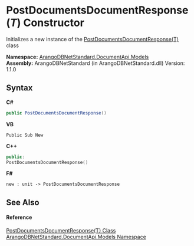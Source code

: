 # PostDocumentsDocumentResponse(*T*) Constructor 
 

Initializes a new instance of the <a href="27f3acab-702c-85c3-4d52-3ac68a0a13b8">PostDocumentsDocumentResponse(T)</a> class

**Namespace:**&nbsp;<a href="81a73561-cfc6-64b8-9923-29f0333f4867">ArangoDBNetStandard.DocumentApi.Models</a><br />**Assembly:**&nbsp;ArangoDBNetStandard (in ArangoDBNetStandard.dll) Version: 1.1.0

## Syntax

**C#**<br />
``` C#
public PostDocumentsDocumentResponse()
```

**VB**<br />
``` VB
Public Sub New
```

**C++**<br />
``` C++
public:
PostDocumentsDocumentResponse()
```

**F#**<br />
``` F#
new : unit -> PostDocumentsDocumentResponse
```


## See Also


#### Reference
<a href="27f3acab-702c-85c3-4d52-3ac68a0a13b8">PostDocumentsDocumentResponse(T) Class</a><br /><a href="81a73561-cfc6-64b8-9923-29f0333f4867">ArangoDBNetStandard.DocumentApi.Models Namespace</a><br />